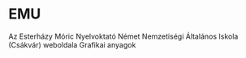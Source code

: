 # EMU

Az Esterházy Móric Nyelvoktató Német Nemzetiségi Általános Iskola (Csákvár) weboldala
Grafikai anyagok
